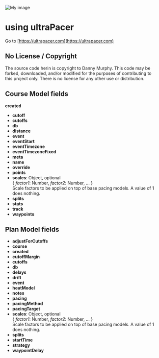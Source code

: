 ![My image](https://ultrapacer.com/public/img/logo-72x72.png)

# using ultraPacer
Go to [https://ultrapacer.com](https://ultrapacer.com)

## No License / Copyright
The source code herin is copyright to Danny Murphy.
This code may be forked, downloaded, and/or modified for the purposes of
contributing to this project only. There is no license for any other use or
distribution.

## Course Model fields
**created**
- **cutoff**
- **cutoffs**
- **db**
- **distance**
- **event**
- **eventStart**
- **eventTimezone**
- **eventTimezoneFixed**
- **meta**
- **name**
- **override**
- **points**
- **scales**: Object, optional \
  { *factor1*: Number, *factor2*: Number, ... } \
  Scale factors to be applied on top of base pacing models. A value of 1 does nothing.
- **splits**
- **stats**
- **track**
- **waypoints**

## Plan Model fields
- **adjustForCutoffs**
- **course**
- **created**
- **cutoffMargin**
- **cutoffs**
- **db**
- **delays**
- **drift**
- **event**
- **heatModel**
- **notes**
- **pacing**
- **pacingMethod**
- **pacingTarget**
- **scales**: Object, optional \
  { *factor1*: Number, *factor2*: Number, ... } \
  Scale factors to be applied on top of base pacing models. A value of 1 does nothing.
- **splits**
- **startTime**
- **strategy**
- **waypointDelay**